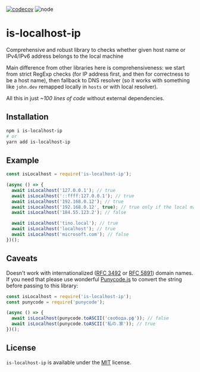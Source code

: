 [![codecov](https://codecov.io/gh/tinovyatkin/is-localhost-ip/branch/master/graph/badge.svg)](https://codecov.io/gh/tinovyatkin/is-localhost-ip) ![node](https://img.shields.io/node/v/is-localhost-ip)

# is-localhost-ip

Comprehensive and robust library to checks whether given host name or IPv4/IPv6 address belongs to the local machine

Main difference from other libraries here is comprehensiveness: we start from strict RegExp checks (for IP address first, and then for correctness to be a host name), then fallback to DNS resolver (so it works with something like `john.dev` remapped locally in `hosts` or with local resolver).

All this in just _~100 lines of code_ without external dependencies.

## Installation

```sh
npm i is-localhost-ip
# or
yarn add is-localhost-ip
```

## Example

```js
const isLocalhost = require('is-localhost-ip');

(async () => {
  await isLocalhost('127.0.0.1'); // true
  await isLocalhost('::ffff:127.0.0.1'); // true
  await isLocalhost('192.168.0.12'); // true
  await isLocalhost('192.168.0.12', true); // true only if the local machine has an interface with that address
  await isLocalhost('184.55.123.2'); // false

  await isLocalhost('tino.local'); // true
  await isLocalhost('localhost'); // true
  await isLocalhost('microsoft.com'); // false
})();
```

## Caveats

Doesn't work with internationalized ([RFC 3492](https://tools.ietf.org/html/rfc3492) or [RFC 5891](https://tools.ietf.org/html/rfc5891)) domain names. If you need that please use wonderful [Punycode.js](https://github.com/bestiejs/punycode.js) to convert the string before passing to this library:

```js
const isLocalhost = require('is-localhost-ip');
const punycode = require('punycode');

(async () => {
  await isLocalhost(punycode.toASCII('свобода.рф')); // false
  await isLocalhost(punycode.toASCII('私の.家')); // true
})();
```

## License

`is-localhost-ip` is available under the [MIT](https://mths.be/mit) license.

